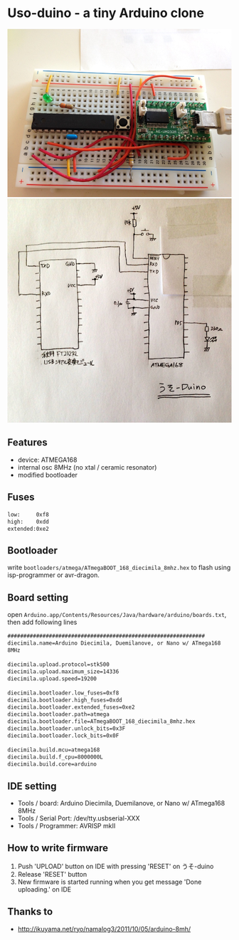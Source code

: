 Uso-duino - a tiny Arduino clone
===============

![photo](doc/photo.jpg)
![schematic](doc/uso_sch.jpg)

## Features

- device: ATMEGA168
- internal osc 8MHz (no xtal / ceramic resonator)
- modified bootloader

## Fuses

    low:     0xf8
    high:    0xdd
    extended:0xe2

## Bootloader

write `bootloaders/atmega/ATmegaBOOT_168_diecimila_8mhz.hex` to flash using isp-programmer or avr-dragon.


## Board setting

open `Arduino.app/Contents/Resources/Java/hardware/arduino/boards.txt`, then add following lines

    ##############################################################
    diecimila.name=Arduino Diecimila, Duemilanove, or Nano w/ ATmega168 8MHz
    
    diecimila.upload.protocol=stk500
    diecimila.upload.maximum_size=14336
    diecimila.upload.speed=19200
    
    diecimila.bootloader.low_fuses=0xf8
    diecimila.bootloader.high_fuses=0xdd
    diecimila.bootloader.extended_fuses=0xe2
    diecimila.bootloader.path=atmega
    diecimila.bootloader.file=ATmegaBOOT_168_diecimila_8mhz.hex
    diecimila.bootloader.unlock_bits=0x3F
    diecimila.bootloader.lock_bits=0x0F
    
    diecimila.build.mcu=atmega168
    diecimila.build.f_cpu=8000000L
    diecimila.build.core=arduino

## IDE setting

- Tools / board: Arduino Diecimila, Duemilanove, or Nano w/ ATmega168 8MHz
- Tools / Serial Port: /dev/tty.usbserial-XXX
- Tools / Programmer: AVRISP mkII

## How to write firmware

1. Push 'UPLOAD' button on IDE with pressing 'RESET' on うそ-duino
2. Release 'RESET' button
3. New firmware is started running when you get message 'Done uploading.' on IDE

## Thanks to

- http://ikuyama.net/ryo/namalog3/2011/10/05/arduino-8mh/
